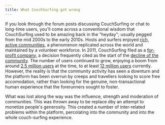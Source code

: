 ```yaml
---
title: What CouchSurfing got wrong
---
```


If you look through the forum posts discussing CouchSurfing or chat to long-time users, you'll come across a conventional wisdom that CouchSurfing used to be amazing back in the "heyday"; usually pegged from the mid 2000s to the early 2010s. Hosts and surfers enjoyed [rich, active communities](https://www.dailydot.com/debug/new-couchsurfing/), a phenomenon replicated across the world and maintained by a volunteer workforce. In 2011, CouchSurfing filed as a [for-profit company](https://www.inc.com/magazine/201206/issie-lapowsky/couchsurfing-new-profit-model.html), a decision frequently cited as the start of the [decline of the community](https://www.nithincoca.com/2014/04/06/profit-couchsurfing-failed/). The number of users continued to grow, enjoying a boom from around [2.5 million users](https://www.theguardian.com/travel/2011/jan/22/budget-travel-stay-with-locals) at the time, to at least [12 million users](https://www.chicagotribune.com/real-estate/ct-re-chicago-couchsurfing-hosts-20180909-story.html) currently. However, the reality is that the community activity has seen a downturn and the platform has been overrun by creeps and travellers looking to score free accomodation, rather than looking for the genuine, non-transactional human experience that the forerunners sought to foster.

What was lost along the way was the influence, strength and moderation of communities. This was thrown away to be replace dby an attempt to monetize people's generosity. This created a number of inter-related problems within the platform, percolating into the community and into the whole couch-surfing experience.
